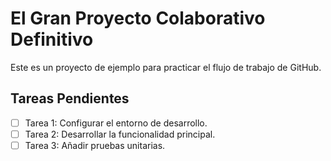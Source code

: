 # El Gran Proyecto Colaborativo Definitivo

Este es un proyecto de ejemplo para practicar el flujo de trabajo de GitHub.

## Tareas Pendientes
- [ ] Tarea 1: Configurar el entorno de desarrollo.
- [ ] Tarea 2: Desarrollar la funcionalidad principal.
- [ ] Tarea 3: Añadir pruebas unitarias.
